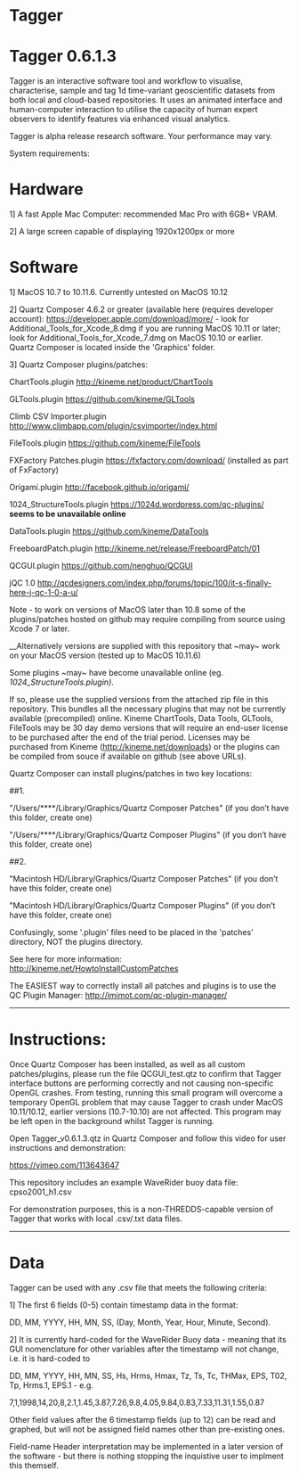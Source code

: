 # Tagger

# Tagger 0.6.1.3

Tagger is an interactive software tool and workflow to visualise, characterise, sample and tag 1d time-variant geoscientific datasets from both local and cloud-based repositories. It uses an animated interface and human-computer interaction to utilise the capacity of human expert observers to identify features via enhanced visual analytics. 

Tagger is alpha release research software. Your performance may vary.

System requirements:

# Hardware

1] A fast Apple Mac Computer: recommended Mac Pro with 6GB+ VRAM.

2] A large screen capable of displaying 1920x1200px or more

# Software

1] MacOS 10.7 to 10.11.6. Currently untested on MacOS 10.12

2] Quartz Composer 4.6.2 or greater (available here (requires developer account): https://developer.apple.com/download/more/ - look for Additional_Tools_for_Xcode_8.dmg if you are running MacOS 10.11 or later; look for Additional_Tools_for_Xcode_7.dmg on MacOS 10.10 or earlier. Quartz Composer is located inside the 'Graphics' folder.

3] Quartz Composer plugins/patches:

  ChartTools.plugin http://kineme.net/product/ChartTools

  GLTools.plugin https://github.com/kineme/GLTools

  Climb CSV Importer.plugin http://www.climbapp.com/plugin/csvimporter/index.html

  FileTools.plugin https://github.com/kineme/FileTools

  FXFactory Patches.plugin https://fxfactory.com/download/ (installed as part of FxFactory)

  Origami.plugin http://facebook.github.io/origami/

  1024_StructureTools.plugin https://1024d.wordpress.com/qc-plugins/ __seems to be unavailable online__

  DataTools.plugin https://github.com/kineme/DataTools

  FreeboardPatch.plugin http://kineme.net/release/FreeboardPatch/01

  QCGUI.plugin https://github.com/nenghuo/QCGUI

  jQC 1.0 http://qcdesigners.com/index.php/forums/topic/100/it-s-finally-here-j-qc-1-0-a-u/


Note - to work on versions of MacOS later than 10.8 some of the plugins/patches hosted on github may require compiling from source using Xcode 7 or later. 

__Alternatively versions are supplied with this repository that ~may~ work on your MacOS version (tested up to MacOS 10.11.6)

Some plugins ~may~ have become unavailable online (eg. _1024_StructureTools.plugin)_. 

If so, please use the supplied versions from the attached zip file in this repository. This bundles all the necessary plugins that may not be currently available (precompiled) online. Kineme ChartTools, Data Tools, GLTools, FileTools may be 30 day demo versions that will require an end-user license to be purchased after the end of the trial period. Licenses may be purchased from Kineme (http://kineme.net/downloads) or the plugins can be compiled from souce if available on github (see above URLs).

Quartz Composer can install plugins/patches in two key locations:

##1.

"/Users/****/Library/Graphics/Quartz Composer Patches" (if you don’t have this folder, create one)

"/Users/****/Library/Graphics/Quartz Composer Plugins" (if you don’t have this folder, create one)

##2.

"Macintosh HD/Library/Graphics/Quartz Composer Patches" (if you don’t have this folder, create one)

"Macintosh HD/Library/Graphics/Quartz Composer Plugins" (if you don’t have this folder, create one)

Confusingly, some '.plugin' files need to be placed in the 'patches' directory, NOT the plugins directory.

See here for more information: http://kineme.net/HowtoInstallCustomPatches

The EASIEST way to correctly install all patches and plugins is to use the QC Plugin Manager: http://imimot.com/qc-plugin-manager/

_________________________________

# Instructions:

Once Quartz Composer has been installed, as well as all custom patches/plugins, please run the file QCGUI_test.qtz to confirm that Tagger interface buttons are performing correctly and not causing non-specific OpenGL crashes. From testing, running this small program will overcome a temporary OpenGL problem that may cause Tagger to crash under MacOS 10.11/10.12, earlier versions (10.7-10.10) are not affected. This program may be left open in the background whilst Tagger is running.

Open Tagger_v0.6.1.3.qtz in Quartz Composer and follow this video for user instructions and demonstration:

https://vimeo.com/113643647

This repository includes an example WaveRider buoy data file: cpso2001_h1.csv 

For demonstration purposes, this is a non-THREDDS-capable version of Tagger that works with local .csv/.txt data files.

_________________________________

# Data

Tagger can be used with any .csv file that meets the following criteria:

1] The first 6 fields (0-5) contain timestamp data in the format:

DD, MM, YYYY, HH, MN, SS, (Day, Month, Year, Hour, Minute, Second). 

2] It is currently hard-coded for the WaveRider Buoy data - meaning that its GUI nomenclature for other variables after the timestamp will not change, i.e. it is hard-coded to

DD, MM, YYYY, HH, MN, SS, Hs, Hrms, Hmax, Tz, Ts, Tc, THMax, EPS, T02, Tp, Hrms.1, EPS.1 - e.g.

7,1,1998,14,20,8,2.1,1.45,3.87,7.26,9.8,4.05,9.84,0.83,7.33,11.31,1.55,0.87

Other field values after the 6 timestamp fields (up to 12) can be read and graphed, but will not be assigned field names other than pre-existing ones.

Field-name Header interpretation may be implemented in a later version of the software - but there is nothing stopping the inquistive user to implment this themself.


